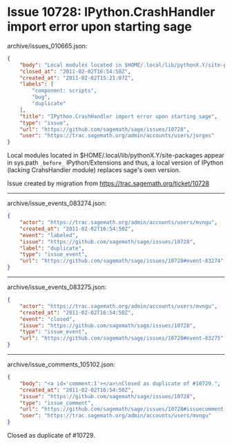 # Issue 10728: IPython.CrashHandler import error upon starting sage

archive/issues_010665.json:
```json
{
    "body": "Local modules located in $HOME/.local/lib/pythonX.Y/site-packages appear in sys.path `_before_` IPython/Extensions and thus, a local version of IPython (lacking CrahsHandler module) replaces sage's own version.\n\nIssue created by migration from https://trac.sagemath.org/ticket/10728\n\n",
    "closed_at": "2011-02-02T16:54:50Z",
    "created_at": "2011-02-02T15:21:07Z",
    "labels": [
        "component: scripts",
        "bug",
        "duplicate"
    ],
    "title": "IPython.CrashHandler import error upon starting sage",
    "type": "issue",
    "url": "https://github.com/sagemath/sage/issues/10728",
    "user": "https://trac.sagemath.org/admin/accounts/users/jorges"
}
```
Local modules located in $HOME/.local/lib/pythonX.Y/site-packages appear in sys.path `_before_` IPython/Extensions and thus, a local version of IPython (lacking CrahsHandler module) replaces sage's own version.

Issue created by migration from https://trac.sagemath.org/ticket/10728





---

archive/issue_events_083274.json:
```json
{
    "actor": "https://trac.sagemath.org/admin/accounts/users/mvngu",
    "created_at": "2011-02-02T16:54:50Z",
    "event": "labeled",
    "issue": "https://github.com/sagemath/sage/issues/10728",
    "label": "duplicate",
    "type": "issue_event",
    "url": "https://github.com/sagemath/sage/issues/10728#event-83274"
}
```



---

archive/issue_events_083275.json:
```json
{
    "actor": "https://trac.sagemath.org/admin/accounts/users/mvngu",
    "created_at": "2011-02-02T16:54:50Z",
    "event": "closed",
    "issue": "https://github.com/sagemath/sage/issues/10728",
    "type": "issue_event",
    "url": "https://github.com/sagemath/sage/issues/10728#event-83275"
}
```



---

archive/issue_comments_105102.json:
```json
{
    "body": "<a id='comment:1'></a>\nClosed as duplicate of #10729.",
    "created_at": "2011-02-02T16:54:50Z",
    "issue": "https://github.com/sagemath/sage/issues/10728",
    "type": "issue_comment",
    "url": "https://github.com/sagemath/sage/issues/10728#issuecomment-105102",
    "user": "https://trac.sagemath.org/admin/accounts/users/mvngu"
}
```

<a id='comment:1'></a>
Closed as duplicate of #10729.
